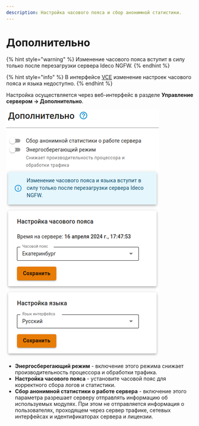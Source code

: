 ```yaml
---
description: Настройка часового пояса и сбор анонимной статистики.
---
```


# Дополнительно

{% hint style="warning" %}
Изменение часового пояса вступит в силу только после перезагрузки сервера Ideco NGFW.
{% endhint %}

{% hint style="info" %}
В интерфейсе [VCE](/settings/server-management/vce.md) изменение настроек часового пояса и языка недоступно.
{% endhint %}

Настройка осуществляется через веб-интерфейс в разделе **Управление сервером -> Дополнительно**.

![](/.gitbook/assets/addition.png)

* **Энергосберегающий режим** - включение этого режима снижает производительность процессора и обработки трафика.
* **Настройка часового пояса** - установите часовой пояс для корректного сбора логов и статистики.
* **Сбор анонимной статистики о работе сервера** - включение этого параметра разрешает серверу отправлять информацию об используемых модулях. При этом не отправляется информация о пользователях, проходящем через сервер трафике, сетевых интерфейсах и идентификаторах сервера и лицензии.


